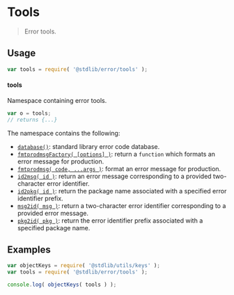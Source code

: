 <!--

@license Apache-2.0

Copyright (c) 2022 The Stdlib Authors.

Licensed under the Apache License, Version 2.0 (the "License");
you may not use this file except in compliance with the License.
You may obtain a copy of the License at

   http://www.apache.org/licenses/LICENSE-2.0

Unless required by applicable law or agreed to in writing, software
distributed under the License is distributed on an "AS IS" BASIS,
WITHOUT WARRANTIES OR CONDITIONS OF ANY KIND, either express or implied.
See the License for the specific language governing permissions and
limitations under the License.

-->

# Tools

> Error tools.

<section class="usage">

## Usage

```javascript
var tools = require( '@stdlib/error/tools' );
```

#### tools

Namespace containing error tools.

```javascript
var o = tools;
// returns {...}
```

The namespace contains the following:

<!-- <toc pattern="*"> -->

<div class="namespace-toc">

-   <span class="signature">[`database()`][@stdlib/error/tools/database]</span><span class="delimiter">: </span><span class="description">standard library error code database.</span>
-   <span class="signature">[`fmtprodmsgFactory( [options] )`][@stdlib/error/tools/fmtprodmsg-factory]</span><span class="delimiter">: </span><span class="description">return a `function` which formats an error message for production.</span>
-   <span class="signature">[`fmtprodmsg( code, ...args )`][@stdlib/error/tools/fmtprodmsg]</span><span class="delimiter">: </span><span class="description">format an error message for production.</span>
-   <span class="signature">[`id2msg( id )`][@stdlib/error/tools/id2msg]</span><span class="delimiter">: </span><span class="description">return an error message corresponding to a provided two-character error identifier.</span>
-   <span class="signature">[`id2pkg( id )`][@stdlib/error/tools/id2pkg]</span><span class="delimiter">: </span><span class="description">return the package name associated with a specified error identifier prefix.</span>
-   <span class="signature">[`msg2id( msg )`][@stdlib/error/tools/msg2id]</span><span class="delimiter">: </span><span class="description">return a two-character error identifier corresponding to a provided error message.</span>
-   <span class="signature">[`pkg2id( pkg )`][@stdlib/error/tools/pkg2id]</span><span class="delimiter">: </span><span class="description">return the error identifier prefix associated with a specified package name.</span>

</div>

<!-- </toc> -->

</section>

<!-- /.usage -->

<section class="examples">

## Examples

<!-- TODO: better examples -->

<!-- eslint no-undef: "error" -->

```javascript
var objectKeys = require( '@stdlib/utils/keys' );
var tools = require( '@stdlib/error/tools' );

console.log( objectKeys( tools ) );
```

</section>

<!-- /.examples -->

<!-- Section for related `stdlib` packages. Do not manually edit this section, as it is automatically populated. -->

<section class="related">

</section>

<!-- /.related -->

<!-- Section for all links. Make sure to keep an empty line after the `section` element and another before the `/section` close. -->

<section class="links">

<!-- <toc-links> -->

[@stdlib/error/tools/database]: https://github.com/stdlib-js/stdlib/tree/develop/lib/node_modules/%40stdlib/error/tools/database

[@stdlib/error/tools/fmtprodmsg-factory]: https://github.com/stdlib-js/stdlib/tree/develop/lib/node_modules/%40stdlib/error/tools/fmtprodmsg-factory

[@stdlib/error/tools/fmtprodmsg]: https://github.com/stdlib-js/stdlib/tree/develop/lib/node_modules/%40stdlib/error/tools/fmtprodmsg

[@stdlib/error/tools/id2msg]: https://github.com/stdlib-js/stdlib/tree/develop/lib/node_modules/%40stdlib/error/tools/id2msg

[@stdlib/error/tools/id2pkg]: https://github.com/stdlib-js/stdlib/tree/develop/lib/node_modules/%40stdlib/error/tools/id2pkg

[@stdlib/error/tools/msg2id]: https://github.com/stdlib-js/stdlib/tree/develop/lib/node_modules/%40stdlib/error/tools/msg2id

[@stdlib/error/tools/pkg2id]: https://github.com/stdlib-js/stdlib/tree/develop/lib/node_modules/%40stdlib/error/tools/pkg2id

<!-- </toc-links> -->

</section>

<!-- /.links -->
